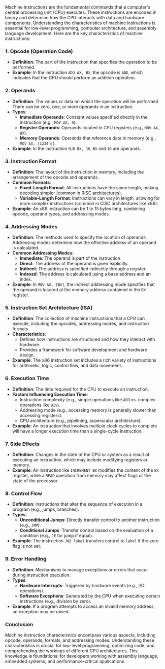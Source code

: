 Machine instructions are the fundamental commands that a computer's central processing unit (CPU) executes. These instructions are encoded in binary and determine how the CPU interacts with data and hardware components. Understanding the characteristics of machine instructions is essential for low-level programming, computer architecture, and assembly language development. Here are the key characteristics of machine instructions:

### 1. **Opcode (Operation Code)**

- **Definition**: The part of the instruction that specifies the operation to be performed.
- **Example**: In the instruction `ADD AX, BX`, the opcode is `ADD`, which indicates that the CPU should perform an addition operation.

### 2. **Operands**

- **Definition**: The values or data on which the operation will be performed. There can be zero, one, or more operands in an instruction.
- **Types**:
  - **Immediate Operands**: Constant values specified directly in the instruction (e.g., `MOV AX, 5`).
  - **Register Operands**: Operands located in CPU registers (e.g., `MOV AX, BX`).
  - **Memory Operands**: Operands that reference data in memory (e.g., `MOV AX, [1234h]`).
- **Example**: In the instruction `SUB BX, 10`, `BX` and `10` are operands.

### 3. **Instruction Format**

- **Definition**: The layout of the instruction in memory, including the arrangement of the opcode and operands.
- **Common Formats**:
  - **Fixed-Length Format**: All instructions have the same length, making decoding simpler (common in RISC architectures).
  - **Variable-Length Format**: Instructions can vary in length, allowing for more complex instructions (common in CISC architectures like x86).
- **Example**: An x86 instruction can be 1 to 15 bytes long, combining opcode, operand types, and addressing modes.

### 4. **Addressing Modes**

- **Definition**: The methods used to specify the location of operands. Addressing modes determine how the effective address of an operand is calculated.
- **Common Addressing Modes**:
  - **Immediate**: The operand is part of the instruction.
  - **Direct**: The address of the operand is given explicitly.
  - **Indirect**: The address is specified indirectly through a register.
  - **Indexed**: The address is calculated using a base address and an index.
- **Example**: In `MOV AX, [BX]`, the indirect addressing mode specifies that the operand is located at the memory address contained in the `BX` register.

### 5. **Instruction Set Architecture (ISA)**

- **Definition**: The collection of machine instructions that a CPU can execute, including the opcodes, addressing modes, and instruction formats.
- **Characteristics**:
  - Defines how instructions are structured and how they interact with hardware.
  - Provides a framework for software development and hardware design.
- **Example**: The x86 instruction set includes a rich variety of instructions for arithmetic, logic, control flow, and data movement.

### 6. **Execution Time**

- **Definition**: The time required for the CPU to execute an instruction.
- **Factors Influencing Execution Time**:
  - Instruction complexity (e.g., simple operations like `ADD` vs. complex operations like `DIV`).
  - Addressing mode (e.g., accessing memory is generally slower than accessing registers).
  - CPU architecture (e.g., pipelining, superscalar architecture).
- **Example**: An instruction that involves multiple clock cycles to complete will have a longer execution time than a single-cycle instruction.

### 7. **Side Effects**

- **Definition**: Changes in the state of the CPU or system as a result of executing an instruction, which may include modifying registers or memory.
- **Example**: An instruction like `INCREMENT BX` modifies the content of the `BX` register, while a `READ` operation from memory may affect flags or the state of the processor.

### 8. **Control Flow**

- **Definition**: Instructions that alter the sequence of execution in a program (e.g., jumps, branches).
- **Types**:
  - **Unconditional Jumps**: Directly transfer control to another instruction (e.g., `JMP`).
  - **Conditional Jumps**: Transfer control based on the evaluation of a condition (e.g., `JE` for jump if equal).
- **Example**: The instruction `JNZ label` transfers control to `label` if the zero flag is not set.

### 9. **Error Handling**

- **Definition**: Mechanisms to manage exceptions or errors that occur during instruction execution.
- **Types**:
  - **Hardware Interrupts**: Triggered by hardware events (e.g., I/O operations).
  - **Software Exceptions**: Generated by the CPU when executing certain instructions (e.g., division by zero).
- **Example**: If a program attempts to access an invalid memory address, an exception may be raised.

### Conclusion

Machine instruction characteristics encompass various aspects, including opcode, operands, formats, and addressing modes. Understanding these characteristics is crucial for low-level programming, optimizing code, and comprehending the workings of different CPU architectures. This knowledge is foundational for developers working with assembly language, embedded systems, and performance-critical applications.
